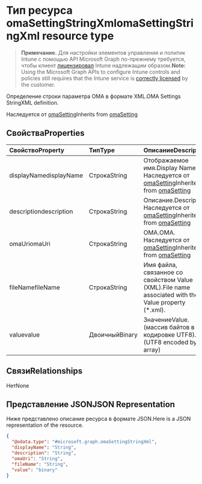 # <a name="omasettingstringxml-resource-type"></a><span data-ttu-id="a0f62-101">Тип ресурса omaSettingStringXml</span><span class="sxs-lookup"><span data-stu-id="a0f62-101">omaSettingStringXml resource type</span></span>

> <span data-ttu-id="a0f62-102">**Примечание.** Для настройки элементов управления и политик Intune с помощью API Microsoft Graph по-прежнему требуется, чтобы клиент [лицензировал](https://go.microsoft.com/fwlink/?linkid=839381) Intune надлежащим образом.</span><span class="sxs-lookup"><span data-stu-id="a0f62-102">**Note:** Using the Microsoft Graph APIs to configure Intune controls and policies still requires that the Intune service is [correctly licensed](https://go.microsoft.com/fwlink/?linkid=839381) by the customer.</span></span>

<span data-ttu-id="a0f62-103">Определение строки параметра OMA в формате XML.</span><span class="sxs-lookup"><span data-stu-id="a0f62-103">OMA Settings StringXML definition.</span></span>

<span data-ttu-id="a0f62-104">Наследуется от [omaSetting](../resources/intune_deviceconfig_omasetting.md)</span><span class="sxs-lookup"><span data-stu-id="a0f62-104">Inherits from [omaSetting](../resources/intune_deviceconfig_omasetting.md)</span></span>

## <a name="properties"></a><span data-ttu-id="a0f62-105">Свойства</span><span class="sxs-lookup"><span data-stu-id="a0f62-105">Properties</span></span>
|<span data-ttu-id="a0f62-106">Свойство</span><span class="sxs-lookup"><span data-stu-id="a0f62-106">Property</span></span>|<span data-ttu-id="a0f62-107">Тип</span><span class="sxs-lookup"><span data-stu-id="a0f62-107">Type</span></span>|<span data-ttu-id="a0f62-108">Описание</span><span class="sxs-lookup"><span data-stu-id="a0f62-108">Description</span></span>|
|:---|:---|:---|
|<span data-ttu-id="a0f62-109">displayName</span><span class="sxs-lookup"><span data-stu-id="a0f62-109">displayName</span></span>|<span data-ttu-id="a0f62-110">Строка​</span><span class="sxs-lookup"><span data-stu-id="a0f62-110">String</span></span>|<span data-ttu-id="a0f62-111">Отображаемое имя.</span><span class="sxs-lookup"><span data-stu-id="a0f62-111">Display Name.</span></span> <span data-ttu-id="a0f62-112">Наследуется от [omaSetting](../resources/intune_deviceconfig_omasetting.md)</span><span class="sxs-lookup"><span data-stu-id="a0f62-112">Inherited from [omaSetting](../resources/intune_deviceconfig_omasetting.md)</span></span>|
|<span data-ttu-id="a0f62-113">description</span><span class="sxs-lookup"><span data-stu-id="a0f62-113">description</span></span>|<span data-ttu-id="a0f62-114">Строка​</span><span class="sxs-lookup"><span data-stu-id="a0f62-114">String</span></span>|<span data-ttu-id="a0f62-115">Описание.</span><span class="sxs-lookup"><span data-stu-id="a0f62-115">Description.</span></span> <span data-ttu-id="a0f62-116">Наследуется от [omaSetting](../resources/intune_deviceconfig_omasetting.md)</span><span class="sxs-lookup"><span data-stu-id="a0f62-116">Inherited from [omaSetting](../resources/intune_deviceconfig_omasetting.md)</span></span>|
|<span data-ttu-id="a0f62-117">omaUri</span><span class="sxs-lookup"><span data-stu-id="a0f62-117">omaUri</span></span>|<span data-ttu-id="a0f62-118">Строка​</span><span class="sxs-lookup"><span data-stu-id="a0f62-118">String</span></span>|<span data-ttu-id="a0f62-119">OMA.</span><span class="sxs-lookup"><span data-stu-id="a0f62-119">OMA.</span></span> <span data-ttu-id="a0f62-120">Наследуется от [omaSetting](../resources/intune_deviceconfig_omasetting.md)</span><span class="sxs-lookup"><span data-stu-id="a0f62-120">Inherited from [omaSetting](../resources/intune_deviceconfig_omasetting.md)</span></span>|
|<span data-ttu-id="a0f62-121">fileName</span><span class="sxs-lookup"><span data-stu-id="a0f62-121">fileName</span></span>|<span data-ttu-id="a0f62-122">Строка​</span><span class="sxs-lookup"><span data-stu-id="a0f62-122">String</span></span>|<span data-ttu-id="a0f62-123">Имя файла, связанное со свойством Value (XML).</span><span class="sxs-lookup"><span data-stu-id="a0f62-123">File name associated with the Value property (\*.xml).</span></span>|
|<span data-ttu-id="a0f62-124">value</span><span class="sxs-lookup"><span data-stu-id="a0f62-124">value</span></span>|<span data-ttu-id="a0f62-125">Двоичный</span><span class="sxs-lookup"><span data-stu-id="a0f62-125">Binary</span></span>|<span data-ttu-id="a0f62-126">Значение</span><span class="sxs-lookup"><span data-stu-id="a0f62-126">Value.</span></span> <span data-ttu-id="a0f62-127">(массив байтов в кодировке UTF8).</span><span class="sxs-lookup"><span data-stu-id="a0f62-127">(UTF8 encoded byte array)</span></span>|

## <a name="relationships"></a><span data-ttu-id="a0f62-128">Связи</span><span class="sxs-lookup"><span data-stu-id="a0f62-128">Relationships</span></span>
<span data-ttu-id="a0f62-129">Нет</span><span class="sxs-lookup"><span data-stu-id="a0f62-129">None</span></span>
## <a name="json-representation"></a><span data-ttu-id="a0f62-130">Представление JSON</span><span class="sxs-lookup"><span data-stu-id="a0f62-130">JSON Representation</span></span>
<span data-ttu-id="a0f62-131">Ниже представлено описание ресурса в формате JSON.</span><span class="sxs-lookup"><span data-stu-id="a0f62-131">Here is a JSON representation of the resource.</span></span>
<!--{
  "blockType": "resource",
  "baseType": "microsoft.graph.omaSetting",
  "@odata.type": "microsoft.graph.omaSettingStringXml"
}-->
``` json
{
  "@odata.type": "#microsoft.graph.omaSettingStringXml",
  "displayName": "String",
  "description": "String",
  "omaUri": "String",
  "fileName": "String",
  "value": "binary"
}
```



